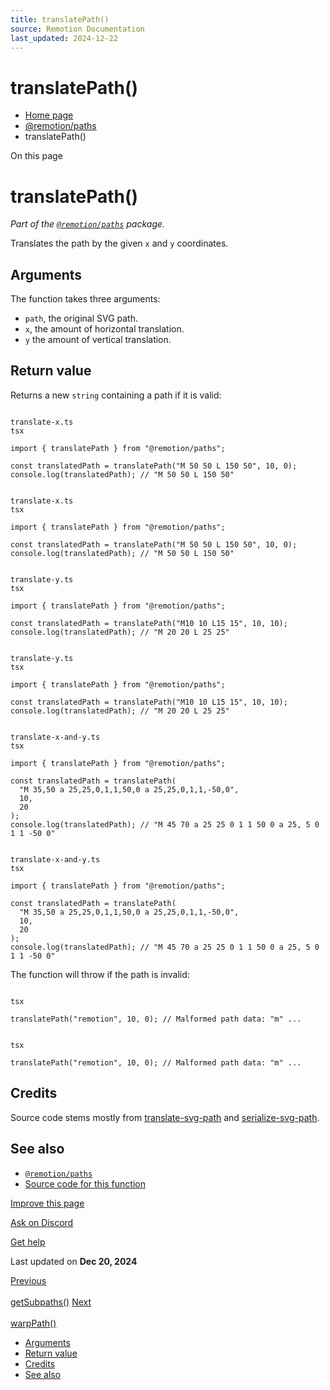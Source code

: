```yaml
---
title: translatePath()
source: Remotion Documentation
last_updated: 2024-12-22
---
```


# translatePath()

- [Home page](/)
- [@remotion/paths](/docs/paths/)
- translatePath()

On this page

# translatePath()

_Part of the [`@remotion/paths`](/docs/paths) package._

Translates the path by the given `x` and `y` coordinates.

## Arguments [​](\#arguments "Direct link to Arguments")

The function takes three arguments:

- `path`, the original SVG path.
- `x`, the amount of horizontal translation.
- `y` the amount of vertical translation.

## Return value [​](\#return-value "Direct link to Return value")

Returns a new `string` containing a path if it is valid:

```

translate-x.ts
tsx

import { translatePath } from "@remotion/paths";

const translatedPath = translatePath("M 50 50 L 150 50", 10, 0);
console.log(translatedPath); // "M 50 50 L 150 50"
```

```

translate-x.ts
tsx

import { translatePath } from "@remotion/paths";

const translatedPath = translatePath("M 50 50 L 150 50", 10, 0);
console.log(translatedPath); // "M 50 50 L 150 50"
```

```

translate-y.ts
tsx

import { translatePath } from "@remotion/paths";

const translatedPath = translatePath("M10 10 L15 15", 10, 10);
console.log(translatedPath); // "M 20 20 L 25 25"
```

```

translate-y.ts
tsx

import { translatePath } from "@remotion/paths";

const translatedPath = translatePath("M10 10 L15 15", 10, 10);
console.log(translatedPath); // "M 20 20 L 25 25"
```

```

translate-x-and-y.ts
tsx

import { translatePath } from "@remotion/paths";

const translatedPath = translatePath(
  "M 35,50 a 25,25,0,1,1,50,0 a 25,25,0,1,1,-50,0",
  10,
  20
);
console.log(translatedPath); // "M 45 70 a 25 25 0 1 1 50 0 a 25, 5 0 1 1 -50 0"
```

```

translate-x-and-y.ts
tsx

import { translatePath } from "@remotion/paths";

const translatedPath = translatePath(
  "M 35,50 a 25,25,0,1,1,50,0 a 25,25,0,1,1,-50,0",
  10,
  20
);
console.log(translatedPath); // "M 45 70 a 25 25 0 1 1 50 0 a 25, 5 0 1 1 -50 0"
```

The function will throw if the path is invalid:

```

tsx

translatePath("remotion", 10, 0); // Malformed path data: "m" ...
```

```

tsx

translatePath("remotion", 10, 0); // Malformed path data: "m" ...
```

## Credits [​](\#credits "Direct link to Credits")

Source code stems mostly from [translate-svg-path](https://github.com/michaelrhodes/translate-svg-path) and [serialize-svg-path](https://github.com/jkroso/serialize-svg-path).

## See also [​](\#see-also "Direct link to See also")

- [`@remotion/paths`](/docs/paths)
- [Source code for this function](https://github.com/remotion-dev/remotion/blob/main/packages/paths/src/translate-path.ts)

[Improve this page](https://github.com/remotion-dev/remotion/edit/main/packages/docs/docs/paths/translate-path.mdx)

[Ask on Discord](https://remotion.dev/discord)

[Get help](/docs/get-help)

Last updated on **Dec 20, 2024**

[Previous\
\
getSubpaths()](/docs/paths/get-subpaths) [Next\
\
warpPath()](/docs/paths/warp-path)

- [Arguments](#arguments)
- [Return value](#return-value)
- [Credits](#credits)
- [See also](#see-also)
